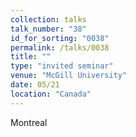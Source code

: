 ```yaml
---
collection: talks
talk_number: "38"
id_for_sorting: "0038"
permalink: /talks/0038
title: "" 
type: "invited seminar"
venue: "McGill University"
date: 05/21
location: "Canada"
---
```


Montreal
